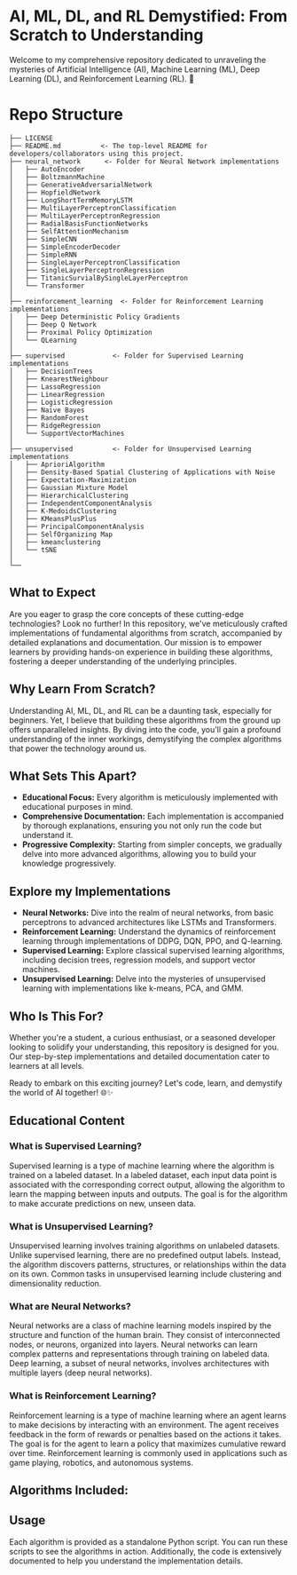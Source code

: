 # AI, ML, DL, and RL Demystified: From Scratch to Understanding

Welcome to my comprehensive repository dedicated to unraveling the mysteries of Artificial Intelligence (AI), Machine Learning (ML), Deep Learning (DL), and Reinforcement Learning (RL). 🚀

# Repo Structure

```
├── LICENSE
├── README.md          <- The top-level README for developers/collaborators using this project.
├── neural_network      <- Folder for Neural Network implementations
│   ├── AutoEncoder
│   ├── BoltzmannMachine
│   ├── GenerativeAdversarialNetwork
│   ├── HopfieldNetwork
│   ├── LongShortTermMemoryLSTM
│   ├── MultiLayerPerceptronClassification
│   ├── MultiLayerPerceptronRegression
│   ├── RadialBasisFunctionNetworks
│   ├── SelfAttentionMechanism
│   ├── SimpleCNN
│   ├── SimpleEncoderDecoder
│   ├── SimpleRNN
│   ├── SingleLayerPerceptronClassification
│   ├── SingleLayerPerceptronRegression
│   ├── TitanicSurvialBySingleLayerPerceptron
│   └── Transformer
│
├── reinforcement_learning  <- Folder for Reinforcement Learning implementations
│   ├── Deep Deterministic Policy Gradients
│   ├── Deep Q Network
│   ├── Proximal Policy Optimization
│   └── QLearning
│
├── supervised            <- Folder for Supervised Learning implementations
│   ├── DecisionTrees
│   ├── KnearestNeighbour
│   ├── LassoRegression
│   ├── LinearRegression
│   ├── LogisticRegression
│   ├── Naive Bayes
│   ├── RandomForest
│   ├── RidgeRegression
│   └── SupportVectorMachines
│
├── unsupervised          <- Folder for Unsupervised Learning implementations
│   ├── AprioriAlgorithm
│   ├── Density-Based Spatial Clustering of Applications with Noise
│   ├── Expectation-Maximization
│   ├── Gaussian Mixture Model
│   ├── HierarchicalClustering
│   ├── IndependentComponentAnalysis
│   ├── K-MedoidsClustering
│   ├── KMeansPlusPlus
│   ├── PrincipalComponentAnalysis
│   ├── SelfOrganizing Map
│   ├── kmeanclustering
│   └── tSNE
│
└── 

```

## What to Expect

Are you eager to grasp the core concepts of these cutting-edge technologies? Look no further! In this repository, we've meticulously crafted implementations of fundamental algorithms from scratch, accompanied by detailed explanations and documentation. Our mission is to empower learners by providing hands-on experience in building these algorithms, fostering a deeper understanding of the underlying principles.

## Why Learn From Scratch?

Understanding AI, ML, DL, and RL can be a daunting task, especially for beginners. Yet, I believe that building these algorithms from the ground up offers unparalleled insights. By diving into the code, you'll gain a profound understanding of the inner workings, demystifying the complex algorithms that power the technology around us.

## What Sets This Apart?

- **Educational Focus:** Every algorithm is meticulously implemented with educational purposes in mind.
- **Comprehensive Documentation:** Each implementation is accompanied by thorough explanations, ensuring you not only run the code but understand it.
- **Progressive Complexity:** Starting from simpler concepts, we gradually delve into more advanced algorithms, allowing you to build your knowledge progressively.

## Explore my Implementations

- **Neural Networks:** Dive into the realm of neural networks, from basic perceptrons to advanced architectures like LSTMs and Transformers.
- **Reinforcement Learning:** Understand the dynamics of reinforcement learning through implementations of DDPG, DQN, PPO, and Q-learning.
- **Supervised Learning:** Explore classical supervised learning algorithms, including decision trees, regression models, and support vector machines.
- **Unsupervised Learning:** Delve into the mysteries of unsupervised learning with implementations like k-means, PCA, and GMM.

## Who Is This For?

Whether you're a student, a curious enthusiast, or a seasoned developer looking to solidify your understanding, this repository is designed for you. Our step-by-step implementations and detailed documentation cater to learners at all levels.

Ready to embark on this exciting journey? Let's code, learn, and demystify the world of AI together! 🌐✨


## Educational Content

### What is Supervised Learning?

Supervised learning is a type of machine learning where the algorithm is trained on a labeled dataset. In a labeled dataset, each input data point is associated with the corresponding correct output, allowing the algorithm to learn the mapping between inputs and outputs. The goal is for the algorithm to make accurate predictions on new, unseen data.

### What is Unsupervised Learning?

Unsupervised learning involves training algorithms on unlabeled datasets. Unlike supervised learning, there are no predefined output labels. Instead, the algorithm discovers patterns, structures, or relationships within the data on its own. Common tasks in unsupervised learning include clustering and dimensionality reduction.

### What are Neural Networks?

Neural networks are a class of machine learning models inspired by the structure and function of the human brain. They consist of interconnected nodes, or neurons, organized into layers. Neural networks can learn complex patterns and representations through training on labeled data. Deep learning, a subset of neural networks, involves architectures with multiple layers (deep neural networks).

### What is Reinforcement Learning?

Reinforcement learning is a type of machine learning where an agent learns to make decisions by interacting with an environment. The agent receives feedback in the form of rewards or penalties based on the actions it takes. The goal is for the agent to learn a policy that maximizes cumulative reward over time. Reinforcement learning is commonly used in applications such as game playing, robotics, and autonomous systems.

## Algorithms Included:



## Usage

Each algorithm is provided as a standalone Python script. You can run these scripts to see the algorithms in action. Additionally, the code is extensively documented to help you understand the implementation details.



